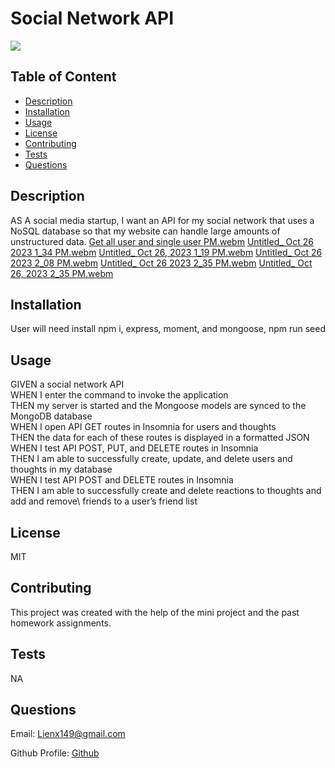 # Social Network API
[<img src="https://img.shields.io/badge/License-MIT-yellow.svg">](https://opensource.org/licenses/MIT)

## Table of Content 

- [Description](#description)
- [Installation](#installation)
- [Usage](#usage)
- [License](#license)
- [Contributing](#contributing)
- [Tests](#tests)
- [Questions](#questions)

## Description 
AS A social media startup, I want an API for my social network that uses a NoSQL database so that my website can handle large amounts of unstructured data.
[Get all user and single user PM.webm](https://github.com/liex149/Social-Network-API/assets/132797792/dd4f3f99-f853-4a6b-8e91-d795469288cb)
[Untitled_ Oct 26 2023 1_34 PM.webm](https://github.com/liex149/Social-Network-API/assets/132797792/77f4ce52-6e82-4b19-8c08-e3393ae1115e)
[Untitled_ Oct 26, 2023 1_19 PM.webm](https://github.com/liex149/Social-Network-API/assets/132797792/cb0433b5-22c6-4520-9561-35ea5cecbdb2)
[Untitled_ Oct 26 2023 2_08 PM.webm](https://github.com/liex149/Social-Network-API/assets/132797792/eedb1a1e-d11d-44a9-a9ad-f3e4ddff45f1)
[Untitled_ Oct 26 2023 2_35 PM.webm](https://github.com/liex149/Social-Network-API/assets/132797792/9622ef70-6fe6-4a4b-9d84-d77d57c5efb2)
[Untitled_ Oct 26, 2023 2_35 PM.webm](https://github.com/liex149/Social-Network-API/assets/132797792/bc452818-6d55-4f7a-adc4-d6d95df330ed)

## Installation 
User will need install npm i, express, moment, and mongoose, npm run seed

## Usage 
GIVEN a social network API\
WHEN I enter the command to invoke the application\
THEN my server is started and the Mongoose models are synced to the MongoDB database\
WHEN I open API GET routes in Insomnia for users and thoughts\
THEN the data for each of these routes is displayed in a formatted JSON\
WHEN I test API POST, PUT, and DELETE routes in Insomnia\
THEN I am able to successfully create, update, and delete users and thoughts in my database\
WHEN I test API POST and DELETE routes in Insomnia\
THEN I am able to successfully create and delete reactions to thoughts and add and remove\ friends to a user’s friend list

## License 
MIT

## Contributing 
This project was created with the help of the mini project and the past homework assignments. 

## Tests 
NA

## Questions 
Email: Lienx149@gmail.com 

Github Profile: [Github](https://github.com/Liex149)
